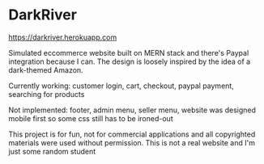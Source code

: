 # DarkRiver
https://darkriver.herokuapp.com

Simulated eccommerce website built on MERN stack and there's Paypal integration because I can. 
The design is loosely inspired by the idea of a dark-themed Amazon.

Currently working: customer login, cart, checkout, paypal payment, searching for products

Not implemented: footer, admin menu, seller menu, website was designed mobile first so some css still has to be ironed-out

This project is for fun, not for commercial applications and all copyrighted materials were used without permission. This is not a real website and I'm just some random student
